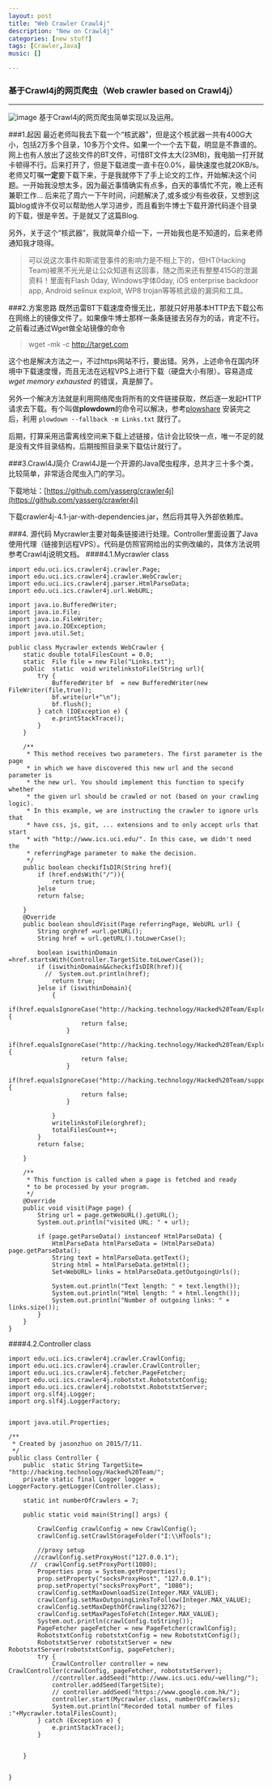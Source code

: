 ```yaml
---
layout: post
title: "Web Crawler Crawl4j"
description: "New on Crawl4j"
categories: [new stuff]
tags: [Crawler,Java]
music: []

---
```


### 基于Crawl4j的网页爬虫（Web crawler based on Crawl4j）
---
![image](/assets/images/2015-07-12webcrawler.png)
基于Crawl4j的网页爬虫简单实现以及运用。
<!-- more -->
###1.起因
最近老师叫我去下载一个“核武器”，但是这个核武器一共有400G大小，包括2万多个目录，10多万个文件。如果一个一个去下载，明显是不靠谱的。网上也有人放出了这些文件的BT文件，可惜BT文件太大(23MB)，我电脑一打开就卡顿得不行。后来打开了，但是下载进度一直卡在0.0%，最快速度也就20KB/s。老师又叮嘱**一定**要下载下来，于是我就停下了手上论文的工作，开始解决这个问题。一开始我没想太多，因为最近事情确实有点多，白天的事情忙不完，晚上还有兼职工作... 后来花了周六一下午时间，问题解决了,或多或少有些收获，又想到这篇blog或许不仅可以帮助他人学习进步，而且看到牛博士下载开源代码逐个目录的下载，很是辛苦。于是就又了这篇Blog.

另外，关于这个“核武器”，我就简单介绍一下，一开始我也是不知道的，后来老师通知我才晓得。
>可以说这次事件和斯诺登事件的影响力是不相上下的，但HT(Hacking Team)被黑不光光是让公众知道有这回事，随之而来还有整整415G的泄漏资料！里面有Flash 0day, Windows字体0day, iOS enterprise backdoor app, Android selinux exploit, WP8 trojan等等核武级的漏洞和工具。

###2.方案思路
既然迅雷BT下载速度奇慢无比，那就只好用基本HTTP去下载公布在网络上的镜像文件了。如果像牛博士那样一条条链接去另存为的话，肯定不行。之前看过通过Wget做全站镜像的命令
> wget -mk -c http://target.com

这个也是解决方法之一，不过https网站不行，要出错。另外，上述命令在国内环境中下载速度慢，而且无法在远程VPS上进行下载（硬盘大小有限）。容易造成 *wget memory exhausted* 的错误，真是醉了。

另外一个解决方法就是利用网络爬虫将所有的文件链接获取，然后逐一发起HTTP请求去下载。有个叫做**plowdown**的命令可以解决，参考[plowshare](https://github.com/mcrapet/plowshare)
安装完之后，利用
```plowdown --fallback -m Links.txt```
就行了。

后期，打算采用迅雷离线空间来下载上述链接，估计会比较快一点，唯一不足的就是没有文件目录结构，后期按照目录来下载估计就行了。

###3.Crawl4J简介
Crawl4J是一个开源的Java爬虫程序，总共才三十多个类，比较简单，非常适合爬虫入门的学习。

下载地址：[https://github.com/yasserg/crawler4j](https://github.com/yasserg/crawler4j)

下载crawler4j-4.1-jar-with-dependencies.jar，然后将其导入外部依赖库。


###4. 源代码
Mycrawler主要对每条链接进行处理。Controller里面设置了Java使用代理（链接到远程VPS）。代码是仿照官网给出的实例改编的，具体方法说明参考Crawl4j说明文档。
####4.1.Mycrawler class

``` 
import edu.uci.ics.crawler4j.crawler.Page;
import edu.uci.ics.crawler4j.crawler.WebCrawler;
import edu.uci.ics.crawler4j.parser.HtmlParseData;
import edu.uci.ics.crawler4j.url.WebURL;

import java.io.BufferedWriter;
import java.io.File;
import java.io.FileWriter;
import java.io.IOException;
import java.util.Set;

public class Mycrawler extends WebCrawler {
    static double totalFilesCount = 0.0;
    static  File file = new File("Links.txt");
    public  static  void writelinkstoFile(String url){
        try {
            BufferedWriter bf  = new BufferedWriter(new FileWriter(file,true));
            bf.write(url+"\n");
            bf.flush();
        } catch (IOException e) {
            e.printStackTrace();
        }
    }

    /**
     * This method receives two parameters. The first parameter is the page
     * in which we have discovered this new url and the second parameter is
     * the new url. You should implement this function to specify whether
     * the given url should be crawled or not (based on your crawling logic).
     * In this example, we are instructing the crawler to ignore urls that
     * have css, js, git, ... extensions and to only accept urls that start
     * with "http://www.ics.uci.edu/". In this case, we didn't need the
     * referringPage parameter to make the decision.
     */
    public boolean checkifIsDIR(String href){
        if (href.endsWith("/")){
            return true;
        }else
        return false;

    }
    @Override
    public boolean shouldVisit(Page referringPage, WebURL url) {
        String orghref =url.getURL();
        String href = url.getURL().toLowerCase();

        boolean iswithinDomain  =href.startsWith(Controller.TargetSite.toLowerCase());
        if (iswithinDomain&&checkifIsDIR(href)){
          //  System.out.println(href);
            return true;
        }else if (iswithinDomain){
            {
                if(href.equalsIgnoreCase("http://hacking.technology/Hacked%20Team/Exploit_Delivery_Network_android.tar.gz")){
                    return false;
                }
                if(href.equalsIgnoreCase("http://hacking.technology/Hacked%20Team/Exploit_Delivery_Network_windows.tar.gz")){
                    return false;
                }
                if(href.equalsIgnoreCase("http://hacking.technology/Hacked%20Team/support.hackingteam.com.tar.gz")){
                    return false;
                }

            }
            writelinkstoFile(orghref);
            totalFilesCount++;
        }
        return false;

    }

    /**
     * This function is called when a page is fetched and ready
     * to be processed by your program.
     */
    @Override
    public void visit(Page page) {
        String url = page.getWebURL().getURL();
        System.out.println("visited URL: " + url);

        if (page.getParseData() instanceof HtmlParseData) {
            HtmlParseData htmlParseData = (HtmlParseData) page.getParseData();
            String text = htmlParseData.getText();
            String html = htmlParseData.getHtml();
            Set<WebURL> links = htmlParseData.getOutgoingUrls();

            System.out.println("Text length: " + text.length());
            System.out.println("Html length: " + html.length());
            System.out.println("Number of outgoing links: " + links.size());
        }
    }
}

```

####4.2.Controller class
```
import edu.uci.ics.crawler4j.crawler.CrawlConfig;
import edu.uci.ics.crawler4j.crawler.CrawlController;
import edu.uci.ics.crawler4j.fetcher.PageFetcher;
import edu.uci.ics.crawler4j.robotstxt.RobotstxtConfig;
import edu.uci.ics.crawler4j.robotstxt.RobotstxtServer;
import org.slf4j.Logger;
import org.slf4j.LoggerFactory;


import java.util.Properties;

/**
 * Created by jasonzhuo on 2015/7/11.
 */
public class Controller {
    public  static String TargetSite= "http://hacking.technology/Hacked%20Team/";
    private static final Logger logger = LoggerFactory.getLogger(Controller.class);

    static int numberOfCrawlers = 7;

    public static void main(String[] args) {

        CrawlConfig crawlConfig = new CrawlConfig();
        crawlConfig.setCrawlStorageFolder("I:\\HTools");

        //proxy setup
       //crawlConfig.setProxyHost("127.0.0.1");
      //  crawlConfig.setProxyPort(1080);
        Properties prop = System.getProperties();
        prop.setProperty("socksProxyHost", "127.0.0.1");
        prop.setProperty("socksProxyPort", "1080");
        crawlConfig.setMaxDownloadSize(Integer.MAX_VALUE);
        crawlConfig.setMaxOutgoingLinksToFollow(Integer.MAX_VALUE);
        crawlConfig.setMaxDepthOfCrawling(32767);
        crawlConfig.setMaxPagesToFetch(Integer.MAX_VALUE);
        System.out.println(crawlConfig.toString());
        PageFetcher pageFetcher = new PageFetcher(crawlConfig);
        RobotstxtConfig robotstxtConfig = new RobotstxtConfig();
        RobotstxtServer robotstxtServer = new RobotstxtServer(robotstxtConfig, pageFetcher);
        try {
            CrawlController controller = new CrawlController(crawlConfig, pageFetcher, robotstxtServer);
            //controller.addSeed("http://www.ics.uci.edu/~welling/");
            controller.addSeed(TargetSite);
            // controller.addSeed("https://www.google.com.hk/");
            controller.start(Mycrawler.class, numberOfCrawlers);
            System.out.println("Recorded total number of files :"+Mycrawler.totalFilesCount);
        } catch (Exception e) {
            e.printStackTrace();
        }


    }


}
```